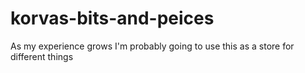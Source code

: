 # korvas-bits-and-peices
As my experience grows I'm probably going to use this as a store  for different things
